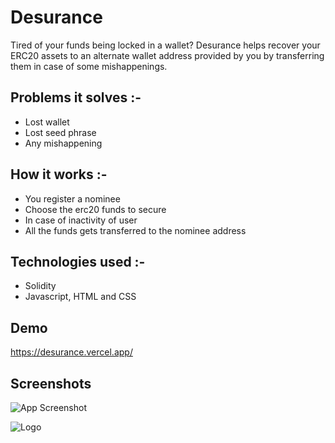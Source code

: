# Desurance

Tired of your funds being locked in a wallet? Desurance helps recover your ERC20 assets to an alternate
wallet address provided by you by transferring them in case of some mishappenings.


## Problems it solves :-

- Lost wallet
- Lost seed phrase
- Any mishappening




## How it works :-

- You register a nominee
- Choose the erc20 funds to secure
- In case of inactivity of user
- All the funds gets transferred to the nominee address
## Technologies used :-
- Solidity
- Javascript, HTML and CSS



## Demo

https://desurance.vercel.app/


## Screenshots

![App Screenshot](https://drive.google.com/file/d/14MTqegvXENzgxm9EUQY-7jpYIoHyQSya/view?usp=sharing)


![Logo](https://drive.google.com/file/d/1EZTtNpPkaXPjamm5fJ7GyY6B-ryeqTvx/view?usp=sharing)
